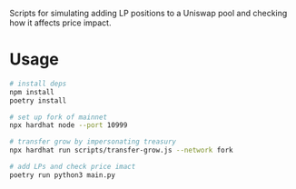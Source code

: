 Scripts for simulating adding LP positions to a Uniswap pool and checking how it affects price impact.


# Usage

```sh
# install deps
npm install
poetry install

# set up fork of mainnet
npx hardhat node --port 10999

# transfer grow by impersonating treasury
npx hardhat run scripts/transfer-grow.js --network fork

# add LPs and check price imact
poetry run python3 main.py
```
